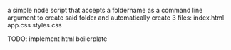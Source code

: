 a simple node script that accepts a foldername as a command line argument to create said folder and automatically create 3 files:
    index.html
    app.css
    styles.css

TODO:
    implement html boilerplate